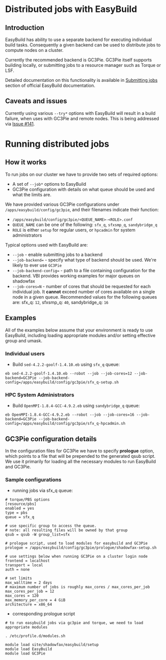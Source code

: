 # Distributed jobs with EasyBuild


## Introduction

EasyBuild has ability to use a separate backend for executing individual build tasks. Consequently a given backend can be used to distribute jobs to compute nodes on a cluster.

Currently the recommended backend is GC3Pie. GC3Pie itself supports building locally, or submitting jobs to a resource manager such as Torque or LSF. 

Detailed documentation on this functionality is available in [Submitting jobs](http://easybuild.readthedocs.org/en/latest/Submitting_jobs.html) section of official EasyBuild documentation.

## Caveats and issues

Currently using various `--try*` options with EasyBuild will result in a build failure, when uses with GC3Pie and remote nodes. This is being addressed via [Issue #141](https://github.com/hpcugent/easybuild/issues/141).

# Running distributed jobs

## How it works

To run jobs on our cluster we have to provide two sets of required options:

* A set of `--job*` options to EasyBuild
* GC3Pie configuration with details on what queue should be used and what the limits are.

We have provided various GC3Pie configurations under `/apps/easybuild/config/gc3pie`, and their filenames indicate their function:

* `/apps/easybuild/config/gc3pie/<QUEUE_NAME>-<ROLE>.conf`
* `QUEUE_NAME` can be one of the following: `sfx_q`, `sfxsmp_q`, `sandybridge_q`
* `ROLE` is either `setup` for regular users, or `hpcadmin` for system administrators

Typical options used with EasyBuild are:

* `--job` - enable submitting jobs to a backend
* `--job-backend=` - specify what type of backend should be used. We're likely to ever use `GC3Pie`
* `--job-backend-config=` - path to a file containing configuration for the backend. VBI provides working examples for major queues on shadowfax
* `--job-cores=N` - number of cores that should be requested for each individual job. It __cannot__ exceed number of cores available on a single node in a given queue. Recommended values for the following queues are: sfx_q: `12`, sfxsmp_q: `40`, sandybridge_q: `16`

	
## Examples

All of the examples below assume that your environment is ready to use EasyBuild, including loading appropriate modules and/or setting effective group and umask.

### Individual users

* Build `sed-4.2.2-goolf-1.4.10.eb` using `sfx_q` queue:

```
eb sed-4.2.2-goolf-1.4.10.eb --robot --job --job-cores=12 --job-backend=GC3Pie --job-backend-config=/apps/easybuild/config/gc3pie/sfx_q-setup.sh
```



### HPC System Administrators

* Build `OpenMPI-1.8.4-GCC-4.9.2.eb` using `sandybridge_q` queue:

```
eb OpenMPI-1.8.4-GCC-4.9.2.eb --robot --job --job-cores=16 --job-backend=GC3Pie --job-backend-config=/apps/easybuild/config/gc3pie/sfx_q-hpcadmin.sh
```


## GC3Pie configuration details

In the configuration files for GC3Pie we have to specify __prologue__ option, which points to a file that will be prepended to the generated qsub script. We use it primarily for loading all the necessary modules to run EasyBuild and GC3Pie.

### Sample configurations

* running jobs via sfx_q queue:

```
# torque/PBS options
[resource/pbs]
enabled = yes
type = pbs
queue = sfx_q

# use specific group to access the queue.
# note: all resulting files will be owned by that group
qsub = qsub -W group_list=sfx

# prologue script, used to load modules for easybuild and GC3Pie
prologue = /apps/easybuild/config/gc3pie/prologue/shadowfax-setup.sh

# use settings below when running GC3Pie on a cluster login node
frontend = localhost
transport = local
auth = none

# set limits
max_walltime = 2 days
# maximum number of jobs is roughly max_cores / max_cores_per_job
max_cores_per_job = 12
max_cores = 120
max_memory_per_core = 4 GiB
architecture = x86_64
```
* corresponding prologue script

```
# to run easybuild jobs via gc3pie and torque, we need to load appropriate modules

. /etc/profile.d/modules.sh

module load site/shadowfax/easybuild/setup
module load EasyBuild
module load GC3Pie
```
